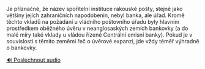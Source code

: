 
Je příznačné, že název spořitelní instituce rakouské pošty, stejně jako většiny jejích zahraničních napodobenin, nebyl banka, ale úřad. Kromě těchto vkladů na požádání u vládního poštovního úřadu byly hlavním prostředkem oběžného úvěru v neanglosaských zemích bankovky (a do malé míry také vklady u vládou řízené Centrální emisní banky). Pokud je v souvislosti s těmito zeměmi řeč o úvěrové expanzi, jde vždy téměř výhradně o bankovky.

[🔊 Poslechnout audio](/data/7-paragraphs/audio/chapter_82/para_004-Je-pznan-e-nzev-spoiteln-instituce-rakous.mp3)
